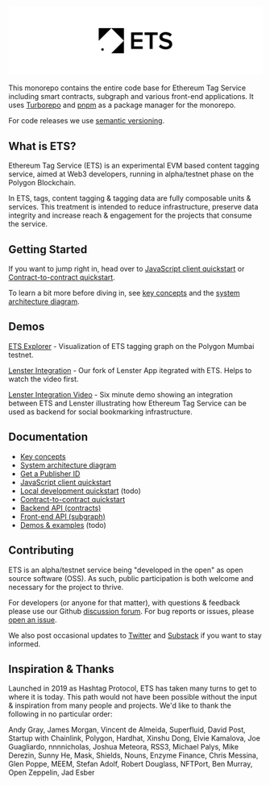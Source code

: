 <!-- markdownlint-disable MD041 -->

![System architecture diagram](./docs/assets/logo-leaderboard.png)

This monorepo contains the entire code base for Ethereum Tag Service including smart contracts, subgraph and various front-end applications. It uses [Turborepo](https://turborepo.org/) and [pnpm](https://pnpm.io/) as a package manager for the monorepo.

For code releases we use [semantic versioning](https://semver.org/).

## What is ETS?

Ethereum Tag Service (ETS) is an experimental EVM based content tagging service, aimed at Web3 developers, running in alpha/testnet phase on the Polygon Blockchain.

In ETS, tags, content tagging & tagging data are fully composable units & services. This treatment is intended to reduce infrastructure, preserve data integrity and increase reach & engagement for the projects that consume the service.

## Getting Started

If you want to jump right in, head over to [JavaScript client quickstart](./docs/js-client-quickstart.md) or [Contract-to-contract quickstart](./docs/contract-to-contract-quickstart.md).



To learn a bit more before diving in, see [key concepts](./docs/key-concepts.md) and the [system architecture diagram](./docs/system-architecture.md/).

## Demos

[ETS Explorer](https://app.ets.xyz) - Visualization of ETS tagging graph on the Polygon Mumbai testnet.

[Lenster Integration](https://lenster.ets.xyz) - Our fork of Lenster App itegrated with ETS. Helps to watch the video first.

[Lenster Integration Video](https://www.youtube.com/watch?v=9HgA__Hvsko) - Six minute demo showing an integration between ETS and Lenster illustrating how Ethereum Tag Service can be used as backend for social bookmarking infrastructure.

## Documentation

- [Key concepts](./docs/key-concepts.md)
- [System architecture diagram](./docs/system-architecture.md)
- [Get a Publisher ID](./docs/get-publisher-id.md)
- [JavaScript client quickstart](./docs/js-client-quickstart.md)
- [Local development quickstart](./docs/local-dev-quickstart.md) (todo)
- [Contract-to-contract quickstart](./packages/contracts/README.md)
- [Backend API (contracts)](./docs/backend-api/index.md)
- [Front-end API (subgraph)](./docs/subgraph.md)
- [Demos & examples](./docs/examples.md) (todo)

## Contributing

ETS is an alpha/testnet service being "developed in the open" as open source software (OSS). As such, public participation is both welcome and necessary for the project to thrive.

For developers (or anyone for that matter), with questions & feedback please use our Github [discussion forum](https://github.com/ethereum-tag-service/ets/discussions). For bug reports or issues, please [open an issue](https://github.com/ethereum-tag-service/ets/issues).

We also post occasional updates to [Twitter](https://twitter.com/etsxyz) and [Substack](https://etsxyz.substack.com/) if you want to stay informed.

## Inspiration & Thanks

Launched in 2019 as Hashtag Protocol, ETS has taken many turns to get to where it is today. This path would not have been possible without the input & inspiration from many people and projects. We'd like to thank the following in no particular order:

Andy Gray, James Morgan, Vincent de Almeida, Superfluid, David Post, Startup with Chainlink, Polygon, Hardhat, Xinshu Dong, Elvie Kamalova, Joe Guagliardo, nnnnicholas, Joshua Meteora, RSS3, Michael Palys, Mike Derezin, Sunny He, Mask, Shields, Nouns, Enzyme Finance, Chris Messina, Glen Poppe, MEEM, Stefan Adolf, Robert Douglass, NFTPort, Ben Murray, Open Zeppelin, Jad Esber
